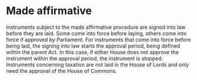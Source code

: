 # Made affirmative 

Instruments subject to the made affirmative procedure are signed into law before they are laid. Some come into force before laying, others come into force if approved by Parliament. For instruments that come into force before being laid, the signing into law starts the approval period, being defined within the parent Act. In this case, if either House does not approve the instrument within the approval period, the instrument is stopped. Instruments concerning taxation are not laid in the House of Lords and only need the approval of the House of Commons.